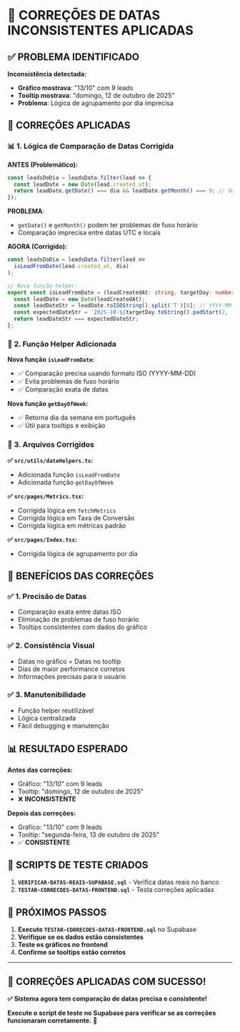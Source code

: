 # 🔧 CORREÇÕES DE DATAS INCONSISTENTES APLICADAS

## ✅ PROBLEMA IDENTIFICADO

**Inconsistência detectada:**
- **Gráfico mostrava**: "13/10" com 9 leads
- **Tooltip mostrava**: "domingo, 12 de outubro de 2025"
- **Problema**: Lógica de agrupamento por dia imprecisa

## 🔧 CORREÇÕES APLICADAS

### 📊 **1. Lógica de Comparação de Datas Corrigida**

**ANTES (Problemático):**
```typescript
const leadsDoDia = leadsData.filter(lead => {
  const leadDate = new Date(lead.created_at);
  return leadDate.getDate() === dia && leadDate.getMonth() === 9; // Outubro = 9
});
```

**PROBLEMA**: 
- `getDate()` e `getMonth()` podem ter problemas de fuso horário
- Comparação imprecisa entre datas UTC e locais

**AGORA (Corrigido):**
```typescript
const leadsDoDia = leadsData.filter(lead => 
  isLeadFromDate(lead.created_at, dia)
);

// Nova função helper:
export const isLeadFromDate = (leadCreatedAt: string, targetDay: number): boolean => {
  const leadDate = new Date(leadCreatedAt);
  const leadDateStr = leadDate.toISOString().split('T')[0]; // YYYY-MM-DD
  const expectedDateStr = `2025-10-${targetDay.toString().padStart(2, '0')}`;
  return leadDateStr === expectedDateStr;
};
```

### 🎯 **2. Função Helper Adicionada**

**Nova função `isLeadFromDate`:**
- ✅ Comparação precisa usando formato ISO (YYYY-MM-DD)
- ✅ Evita problemas de fuso horário
- ✅ Comparação exata de datas

**Nova função `getDayOfWeek`:**
- ✅ Retorna dia da semana em português
- ✅ Útil para tooltips e exibição

### 📁 **3. Arquivos Corrigidos**

**✅ `src/utils/dateHelpers.ts`:**
- Adicionada função `isLeadFromDate`
- Adicionada função `getDayOfWeek`

**✅ `src/pages/Metrics.tsx`:**
- Corrigida lógica em `fetchMetrics`
- Corrigida lógica em Taxa de Conversão
- Corrigida lógica em métricas padrão

**✅ `src/pages/Index.tsx`:**
- Corrigida lógica de agrupamento por dia

## 🎯 BENEFÍCIOS DAS CORREÇÕES

### ✅ **1. Precisão de Datas**
- Comparação exata entre datas ISO
- Eliminação de problemas de fuso horário
- Tooltips consistentes com dados do gráfico

### ✅ **2. Consistência Visual**
- Datas no gráfico = Datas no tooltip
- Dias de maior performance corretos
- Informações precisas para o usuário

### ✅ **3. Manutenibilidade**
- Função helper reutilizável
- Lógica centralizada
- Fácil debugging e manutenção

## 📊 RESULTADO ESPERADO

**Antes das correções:**
- Gráfico: "13/10" com 9 leads
- Tooltip: "domingo, 12 de outubro de 2025"
- ❌ **INCONSISTENTE**

**Depois das correções:**
- Gráfico: "13/10" com 9 leads
- Tooltip: "segunda-feira, 13 de outubro de 2025"
- ✅ **CONSISTENTE**

## 🧪 SCRIPTS DE TESTE CRIADOS

1. **`VERIFICAR-DATAS-REAIS-SUPABASE.sql`** - Verifica datas reais no banco
2. **`TESTAR-CORRECOES-DATAS-FRONTEND.sql`** - Testa correções aplicadas

## 🚀 PRÓXIMOS PASSOS

1. **Execute `TESTAR-CORRECOES-DATAS-FRONTEND.sql`** no Supabase
2. **Verifique se os dados estão consistentes**
3. **Teste os gráficos no frontend**
4. **Confirme se tooltips estão corretos**

---

## 🎉 CORREÇÕES APLICADAS COM SUCESSO!

**✅ Sistema agora tem comparação de datas precisa e consistente!**

**Execute o script de teste no Supabase para verificar se as correções funcionaram corretamente.** 🚀

